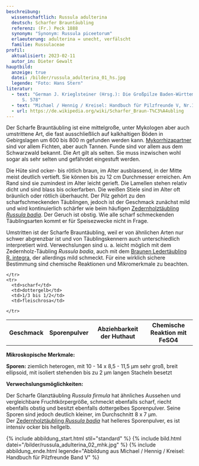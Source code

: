 ```yaml
---
beschreibung:
  wissenschaftlich: Russula adulterina
  deutsch: Scharfer Brauntäubling
  referenz: (Fr.) Peck 1888
  synonym: "Synonym: Russula piceetorum"
  erlaeuterung: adulterina = unecht, verfälscht
  familie: Russulaceae
profil:
  aktualisiert: 2023-02-11
  autor_in: Dieter Gewalt
hauptbild:
  anzeige: true
  datei: /bilder/russula_adulterina_01_hs.jpg
  legende: "Foto: Hans Stern"
literatur:
  - text: "German J. Krieglsteiner (Hrsg.): Die Großpilze Baden-Württembergs Band 2
      S. 578"
  - text: "Michael / Hennig / Kreisel: Handbuch für Pilzfreunde V, Nr.151"
  - url: https://de.wikipedia.org/wiki/Scharfer_Braun-T%C3%A4ubling
---
```

Der Scharfe Brauntäubling ist eine mittelgroße, unter Mykologen aber auch umstrittene Art, die fast ausschließlich auf kalkhaltigen Böden in Gebirgslagen um 600 bis 800 m gefunden werden kann. [Mykorrhizapartner](Mykorrhiza "Glossar") sind vor allem Fichten, aber auch Tannen. Funde sind vor allem aus dem Schwarzwald bekannt. Die Art gilt als selten. Sie muss inzwischen wohl sogar als sehr selten und gefährdet eingestuft werden.

Die Hüte sind ocker- bis rötlich braun, im Alter ausblassend, in der Mitte meist deutlich vertieft. Sie können bis zu 12 cm Durchmesser erreichen. Am Rand sind sie zumindest im Alter leicht gerieft. Die Lamellen stehen relativ dicht und sind blass bis ockerfarben. Die weißen Stiele sind im Alter oft bräunlich oder rötlich überhaucht. Der Pilz gehört zu den scharfschmeckenden Täublingen, jedoch ist der Geschmack zunächst mild und wird kontinuierlich schärfer wie beim häufigen [Zedernholztäubling *Russula badia*](/pilze/russula-badia-zedernholz-täubling). Der Geruch ist obstig. Wie alle scharf schmeckenden Täublingsarten kommt er für Speisezwecke nicht in Frage.

Umstritten ist der Scharfe Brauntäubling, weil er von ähnlichen Arten nur schwer abgrenzbar ist und von Täublingskennern auch unterschiedlich interpretiert wird. Verwechslungen sind u. a. leicht möglich mit dem Zedernholz-Täubling *Russula badia*, auch mit dem [Braunen Ledertäubling R. integra](/pilze/russula-integra-brauner-ledertäubling), der allerdings mild schmeckt. Für eine wirklich sichere Bestimmung sind chemische Reaktionen und Mikromerkmale zu beachten.

<div class="table-responsive">
  <table class="table taeubling">
    <tr>
      <th rowspan="2">Geschmack</th>
      <th rowspan="2">Sporenpulver</th>
      <th rowspan="2">Abziehbarkeit der Huthaut</th>
      <th colspan="3" class="text-center">Chemische Reaktion mit FeSO4</th>
    </tr>
    <tr>
      
      
    </tr>
    <tr>
      <td>scharf</td>
      <td>dottergelb</td>
      <td>1/3 bis 1/2</td>
      <td>fleischrosa</td>
       
    </tr>
  </table>
</div>

**Mikroskopische Merkmale:**

**Sporen:** ziemlich heterogen, mit 10 - 14 x 8,5 - 11,5 µm sehr groß, breit ellipsoid, mit isoliert stehenden bis zu 2 µm langen Stacheln besetzt

**Verwechslungsmöglichkeiten:**

Der Scharfe Glanztäubling *Russula firmula* hat ähnliches Aussehen und vergleichbare Fruchtkörpergröße, schmeckt ebenfalls scharf, riecht ebenfalls obstig und besitzt ebenfalls dottergelbes Sporenpulver. Seine Sporen sind jedoch deutlich kleiner, im Durchschnitt 8 x 7 µm.\
Der [Zedernholztäubling *Russula badia*](/pilze/russula-badia-zedernholz-täubling) hat helleres Sporenpulver, es ist intensiv ocker bis hellgelb.

{% include abbildung_start.html stil="standard" %}
{% include bild.html datei="/bilder/russula_adulterina_02_mhk.jpg" %}
{% include abbildung_ende.html legende="Abbildung aus Michael / Hennig / Kreisel: Handbuch für Pilzfreunde Band V" %}